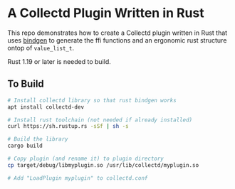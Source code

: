 # A Collectd Plugin Written in Rust

This repo demonstrates how to create a Collectd plugin written in Rust that uses [bindgen](https://github.com/rust-lang-nursery/rust-bindgen) to generate the ffi functions and an ergonomic rust structure ontop of `value_list_t`.

Rust 1.19 or later is needed to build.

## To Build

```bash
# Install collectd library so that rust bindgen works
apt install collectd-dev

# Install rust toolchain (not needed if already installed)
curl https://sh.rustup.rs -sSf | sh -s

# Build the library
cargo build

# Copy plugin (and rename it) to plugin directory
cp target/debug/libmyplugin.so /usr/lib/collectd/myplugin.so

# Add "LoadPlugin myplugin" to collectd.conf
```
